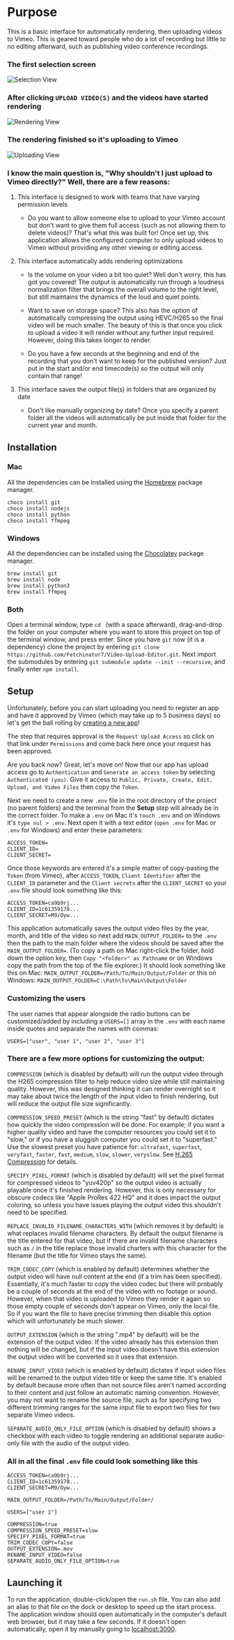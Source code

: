 # Purpose

This is a basic interface for automatically rendering, then uploading videos to Vimeo. This is geared toward people who do a lot of recording but little to no editing afterward, such as publishing video conference recordings.

### The first selection screen

![Selection View](readme-images/preparing.png?raw=true)

### After clicking `UPLOAD VIDEO(S)` and the videos have started rendering

![Rendering View](readme-images/rendering.png?raw=true)

### The rendering finished so it's uploading to Vimeo

![Uploading View](readme-images/uploading.png?raw=true)

### I know the main question is, "Why shouldn't I just upload to Vimeo directly?" Well, there are a few reasons:

1. This interface is designed to work with teams that have varying permission levels

   - Do you want to allow someone else to upload to your Vimeo account but don't want to give them full access (such as not allowing them to delete videos)? That's what this was built for! Once set up, this application allows the configured computer to only upload videos to Vimeo without providing any other viewing or editing access.

2. This interface automatically adds rendering optimizations

   - Is the volume on your video a bit too quiet? Well don't worry, this has got you covered! The output is automatically run through a loudness normalization filter that brings the overall volume to the right level, but still maintains the dynamics of the loud and quiet points.

   - Want to save on storage space? This also has the option of automatically compressing the output using HEVC/H265 so the final video will be much smaller. The beauty of this is that once you click to upload a video it will render without any further input required. However, doing this takes longer to render.

   - Do you have a few seconds at the beginning and end of the recording that you don't want to keep for the published version? Just put in the start and/or end timecode(s) so the output will only contain that range!

3. This interface saves the output file(s) in folders that are organized by date

   - Don't like manually organizing by date? Once you specify a parent folder all the videos will automatically be put inside that folder for the current year and month.

## Installation

### Mac

All the dependencies can be installed using the [Homebrew](https://brew.sh/) package manager.

```shell
choco install git
choco install nodejs
choco install python
choco install ffmpeg
```

### Windows

All the dependencies can be installed using the [Chocolatey](https://chocolatey.org/install) package manager.

```shell
brew install git
brew install node
brew install python3
brew install ffmpeg
```

### Both


Open a terminal window, type `cd ` (with a space afterward), drag-and-drop the folder on your computer where you want to store this project on top of the terminal window, and press enter.
Since you have `git` now (it is a dependency) clone the project by entering `git clone https://github.com/Fetchinator7/Video-Upload-Editor.git`. Next import the submodules by entering `git submodule update --init --recursive`, and finally enter `npm install`.

## Setup

Unfortunately, before you can start uploading you need to register an app and have it approved by Vimeo (which may take up to 5 business days) so let's get the ball rolling by [creating a new app](https://developer.vimeo.com/apps/new)!

The step that requires approval is the `Request Upload Access` so click on that link under `Permissions` and come back here once your request has been approved.

Are you back now? Great, let's move on!
Now that our app has upload access go to `Authentication` and `Generate an access token` by selecting `Authenticated (you)`. Give it access to `Public, Private, Create, Edit, Upload, and Video Files` then copy the `Token`.

Next we need to create a new `.env` file in the root directory of the project (no parent folders) and the terminal from the **Setup** step will already be in the correct folder.
To make a `.env` on Mac it's `touch .env` and on Windows it's `type nul > .env`. Next open it with a text editor (`open .env` for Mac or `.env` for Windows) and enter these parameters:

```env
ACCESS_TOKEN=
CLIENT_ID=
CLIENT_SECRET=
```

Once those keywords are entered it's a simple matter of copy-pasting the `Token` (from Vimeo), after `ACCESS_TOKEN`, `Client Identifier` after the `CLIENT_ID` parameter and the `Client secrets` after the `CLIENT_SECRET` so your `.env` file should look something like this:

```env
ACCESS_TOKEN=ca9b9rj...
CLIENT_ID=1c61359178...
CLIENT_SECRET=M9/Oyw...
```

This application automatically saves the output video files by the year, month, and title of the video so next add `MAIN_OUTPUT_FOLDER=` to the `.env` then the path to the main folder where the videos should be saved after the `MAIN_OUTPUT_FOLDER=`. (To copy a path on Mac right-click the folder, hold down the option key, then `Copy "<folder>" as Pathname` or on Windows copy the path from the top of the file explorer.) It should look something like this on Mac:
`MAIN_OUTPUT_FOLDER=/Path/To/Main/Output/Folder` or this on Windows: `MAIN_OUTPUT_FOLDER=C:\Path\To\Main\Output\Folder`

### Customizing the users

The user names that appear alongside the radio buttons can be customized/added by including a `USERS=[]` array in the `.env` with each name inside quotes and separate the names with commas:

```env
USERS=["user", "user 1", "user 2", "user 3"]
```

### There are a few more options for customizing the output:

`COMPRESSION` (which is disabled by default) will run the output video through the H265 compression filter to help reduce video size while still maintaining quality. However, this was designed thinking it can render overnight so it may take about twice the length of the input video to finish rendering, but will reduce the output file size significantly.

`COMPRESSION_SPEED_PRESET` (which is the string "fast" by default) dictates how quickly the video compression will be done. For example; if you want a higher quality video and have the computer resources you could set it to "slow," or if you have a sluggish computer you could set it to "superfast." Use the slowest preset you have patience for: `ultrafast`, `superfast`, `veryfast`, `faster`, `fast`, `medium`, `slow`, `slower`, `veryslow`. See [H.265 Compression](https://trac.ffmpeg.org/wiki/Encode/H.265) for details.

`SPECIFY_PIXEL_FORMAT` (which is disabled by default) will set the pixel format for compressed videos to "yuv420p" so the output video is actually playable once it's finished rendering. However, this is only necessary for obscure codecs like "Apple ProRes 422 HQ" and it does impact the output coloring, so unless you have issues playing the output video this shouldn't need to be specified.

`REPLACE_INVALID_FILENAME_CHARACTERS_WITH` (which removes it by default) is what replaces invalid filename characters. By default the output filename is the title entered for that video, but if there are invalid filename characters such as `/` in the title replace those invalid charters with this character for the filename (but the title for Vimeo stays the same).

`TRIM_CODEC_COPY` (which is enabled by default) determines whether the output video will have null content at the end (if a trim has been specified). Essentially, it's much faster to copy the video codec but there will probably be a couple of seconds at the end of the video with no footage or sound. However, when that video is uploaded to Vimeo they render it again so those empty couple of seconds don't appear on Vimeo, only the local file. So if you want the file to have precise trimming then disable this option which will unfortunately be much slower.

`OUTPUT_EXTENSION` (which is the string ".mp4" by default) will be the extension of the output video. If the video already has this extension then nothing will be changed, but if the input video doesn't have this extension the output video will be converted so it uses that extension.

`RENAME_INPUT_VIDEO` (which is enabled by default) dictates if input video files will be renamed to the output video title or keep the same title. It's enabled by default because more often than not source files aren't named according to their content and just follow an automatic naming convention. However, you may not want to rename the source file, such as for specifying two different trimming ranges for the same input file to export two files for two separate Vimeo videos.

`SEPARATE_AUDIO_ONLY_FILE_OPTION` (which is disabled by default) shows a checkbox with each video to toggle rendering an additional separate audio-only file with the audio of the output video.

### All in all the final `.env` file could look something like this

```env
ACCESS_TOKEN=ca9b9rj...
CLIENT_ID=1c61359178...
CLIENT_SECRET=M9/Oyw...

MAIN_OUTPUT_FOLDER=/Path/To/Main/Output/Folder/

USERS=["user 1"]

COMPRESSION=true
COMPRESSION_SPEED_PRESET=slow
SPECIFY_PIXEL_FORMAT=true
TRIM_CODEC_COPY=false
OUTPUT_EXTENSION=.mov
RENAME_INPUT_VIDEO=false
SEPARATE_AUDIO_ONLY_FILE_OPTION=true
```

## Launching it

To run the application, double-click/open the `run.sh` file. You can also add an alias to that file on the dock or desktop to speed up the start process. The application window should open automatically in the computer's default web browser, but it may take a few seconds. If it doesn't open automatically, open it by manually going to [localhost:3000](http://localhost:3000/).
